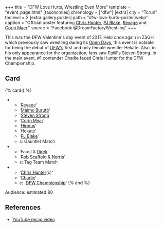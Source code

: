 +++
title = "DFW Love Hurts, Wrestling Even More"
template = "event_page.html"
[taxonomies]
chronology = ["dfw"]
[extra]
city = "Toruń"
toclevel = 2
[extra.gallery.poster]
path = "dfw-love-hurts-poster.webp"
caption = "Official poster featuring [Chris Hunter](@/w/chris-hunter.md), [PJ Blake](@/w/pj-blake.md), [Revage](@/w/rafael-kid.md) and [Corin Maer](@/w/corin-mear.md)."
source = "Facebook @DreamFactoryWrestling"
+++

This was the DFW Valentine's day event of 2017. Held once again in ZSGH which previously saw wrestling during its [Open Days](@/e/dfw/2016-04-22-dfw-zsgh-open-days.md), this event is notable for being the debut of [DFW's](@/o/dfw.md) first and only female wrestler Hekate.
Also, in his only appearance for the organization, fans saw [PpW's](@/o/ppw.md) Steven Strong. In the main event, #1 contender Charlie faced Chris Hunter for the DFW Championship.

## Card

{% card() %}
- - '[Revage](@/w/rafael-kid.md)'
  - '[Malmo Buruto](@/w/malmo-buruto.md)'
  - '[Steven Strong](@/w/biesiad.md)'
  - '[Corin Mear](@/w/corin-mear.md)'
  - '[Hirinus](@/w/mister-z.md)'
  - 'Hekate'
  - '[PJ Blake](@/w/pj-blake.md)'
  - s: Gauntlet Match
- - 'Faust & [Direk](@/w/direk.md)'
  - '[Rob Scaffold](@/w/rob-scaffold.md) & [Norris](@/w/isnorr.md)'
  - s: Tag Team Match
- - '[Chris Hunter](@/w/chris-hunter.md)(c)'
  - '[Charlie](@/w/madman-charlie.md)'
  - c: '[DFW Championship](@/c/dfw-championship.md)'
{% end %}

Audience: estimated 80

## References

* [YouTube recap video](https://www.youtube.com/watch?v=9Dr8XwQYcck)

